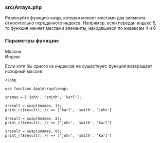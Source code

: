 
### src\Arrays.php

Реализуйте функцию swap, которая меняет местами два элемента относительно переданного индекса. Например, если передан
индекс 5, то функция меняет местами элементы, находящиеся по индексам 4 и 6

### Параметры функции:

   Массив  
   Индекс  

Если хотя бы одного из индексов не существует, функция возвращает исходный массив

    <?php
    
    use function App\Arrays\swap;
    
    $names = ['john', 'smith', 'karl'];
    
    $result = swap($names, 1);
    print_r($result); // => ['karl', 'smith', 'john']
    
    $result = swap($names, 2);
    print_r($result); // => ['john', 'smith', 'karl']
    
    $result = swap($names, 0);
    print_r($result); // => ['john', 'smith', 'karl']